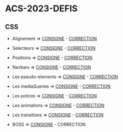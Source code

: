 
# ACS-2023-DEFIS

  

  

## CSS

  

- Alignement => [CONSIGNE](https://github.com/amerucci/ACS-2023-DEFIS/tree/main/CSS/CONSIGNES/1.%20Alignement) - [CORRECTION](https://github.com/amerucci/ACS-2023-DEFIS/tree/main/CSS/CORRECTIONS/1.%20Alignement)

- Selecteurs => [CONSIGNE](https://github.com/amerucci/ACS-2023-DEFIS/tree/main/CSS/CONSIGNES/2.%20Les%20selecteurs) - [CORRECTION](https://github.com/amerucci/ACS-2023-DEFIS/tree/main/CSS/CORRECTIONS/2.%20Les%20selecteurs)

- Positions => [CONSIGNE](https://github.com/amerucci/ACS-2023-DEFIS/tree/main/CSS/CONSIGNES/3.%20Positions) - [CORRECTION](https://github.com/amerucci/ACS-2023-DEFIS/tree/main/CSS/CORRECTIONS/3.%20Positions)

- Navbars => [CONSIGNE](https://github.com/amerucci/ACS-2023-DEFIS/tree/main/CSS/CONSIGNES/4.%20NavBars) - [CORRECTION](https://github.com/amerucci/ACS-2023-DEFIS/tree/main/CSS/CORRECTIONS/4.%20NavBars)

- Les pseudo-elements => [CONSIGNE](https://github.com/amerucci/ACS-2023-DEFIS/tree/main/CSS/CONSIGNES/5.%20Les%20pseudos%20%C3%A9l%C3%A9ments) - [CORRECTION](https://github.com/amerucci/ACS-2023-DEFIS/tree/main/CSS/CORRECTIONS/5.%20Les%20pseudos%20%C3%A9l%C3%A9ments)

- Les mediaQueries => [CONSIGNE](https://github.com/amerucci/ACS-2023-DEFIS/tree/main/CSS/CONSIGNES/6.%20Les%20Media%20Queries) - [CORRECTION](https://github.com/amerucci/ACS-2023-DEFIS/tree/main/CSS/CORRECTIONS/6.%20Les%20Media%20Queries)

- Les polices => [CONSIGNE](https://github.com/amerucci/ACS-2023-DEFIS/tree/main/CSS/CONSIGNES/7.%20Les%20polices) - [CORRECTION](https://github.com/amerucci/ACS-2023-DEFIS/tree/main/CSS/CORRECTIONS/7.%20Les%20polices)

- Les animations => [CONSIGNE](https://github.com/amerucci/ACS-2023-DEFIS/tree/main/CSS/CONSIGNES/8.%20Animation) - [CORRECTION](https://github.com/amerucci/ACS-2023-DEFIS/tree/main/CSS/CORRECTIONS/8.%20Animation)

- Les transitions => [CONSIGNE](https://github.com/amerucci/ACS-2023-DEFIS/tree/main/CSS/CONSIGNES/9.%20Transitions) - [CORRECTION](https://github.com/amerucci/ACS-2023-DEFIS/tree/main/CSS/CORRECTIONS/9.%20Transitions)

- BOSS => [CONSIGNE](https://github.com/amerucci/ACS-2023-DEFIS/tree/main/CSS/CONSIGNES/10.%20Boss) - CORRECTION[]()


